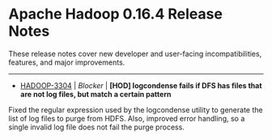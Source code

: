 # Apache Hadoop  0.16.4 Release Notes

These release notes cover new developer and user-facing incompatibilities, features, and major improvements.


---

* [HADOOP-3304](https://issues.apache.org/jira/browse/HADOOP-3304) | *Blocker* | **[HOD] logcondense fails if DFS has files that are not log files, but match a certain pattern**

Fixed the regular expression used by the logcondense utility to generate the list of log files to purge from HDFS. Also, improved error handling, so a single invalid log file does not fail the purge process.




